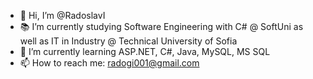 - 👋 Hi, I’m @RadoslavI
- 📚 I’m currently studying Software Engineering with C# @ SoftUni as well as IT in Industry @ Technical University of Sofia
- 🌱 I’m currently learning ASP.NET, C#, Java, MySQL, MS SQL
- 📫 How to reach me: radogi001@gmail.com

<!---
RadoslavI/RadoslavI is a ✨ special ✨ repository because its `README.md` (this file) appears on your GitHub profile.
You can click the Preview link to take a look at your changes.
--->
